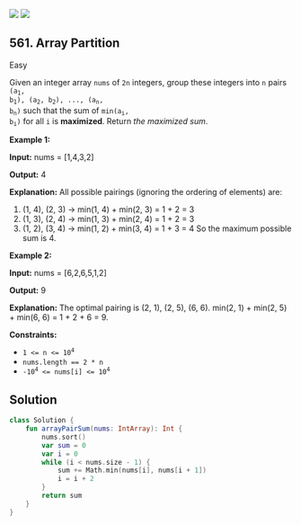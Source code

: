 [![](https://img.shields.io/github/stars/javadev/LeetCode-in-Kotlin?label=Stars&style=flat-square)](https://github.com/javadev/LeetCode-in-Kotlin)
[![](https://img.shields.io/github/forks/javadev/LeetCode-in-Kotlin?label=Fork%20me%20on%20GitHub%20&style=flat-square)](https://github.com/javadev/LeetCode-in-Kotlin/fork)

## 561\. Array Partition

Easy

Given an integer array `nums` of `2n` integers, group these integers into `n` pairs <code>(a<sub>1</sub>, b<sub>1</sub>), (a<sub>2</sub>, b<sub>2</sub>), ..., (a<sub>n</sub>, b<sub>n</sub>)</code> such that the sum of <code>min(a<sub>i</sub>, b<sub>i</sub>)</code> for all `i` is **maximized**. Return _the maximized sum_.

**Example 1:**

**Input:** nums = [1,4,3,2]

**Output:** 4

**Explanation:** All possible pairings (ignoring the ordering of elements) are:
1. (1, 4), (2, 3) -> min(1, 4) + min(2, 3) = 1 + 2 = 3 
2. (1, 3), (2, 4) -> min(1, 3) + min(2, 4) = 1 + 2 = 3 
3. (1, 2), (3, 4) -> min(1, 2) + min(3, 4) = 1 + 3 = 4 So the maximum possible sum is 4.

**Example 2:**

**Input:** nums = [6,2,6,5,1,2]

**Output:** 9

**Explanation:** The optimal pairing is (2, 1), (2, 5), (6, 6). min(2, 1) + min(2, 5) + min(6, 6) = 1 + 2 + 6 = 9.

**Constraints:**

*   <code>1 <= n <= 10<sup>4</sup></code>
*   `nums.length == 2 * n`
*   <code>-10<sup>4</sup> <= nums[i] <= 10<sup>4</sup></code>

## Solution

```kotlin
class Solution {
    fun arrayPairSum(nums: IntArray): Int {
        nums.sort()
        var sum = 0
        var i = 0
        while (i < nums.size - 1) {
            sum += Math.min(nums[i], nums[i + 1])
            i = i + 2
        }
        return sum
    }
}
```